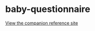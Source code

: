 # baby-questionnaire

[View the companion reference site](https://zbthompson93.github.io/baby-questionnaire/)